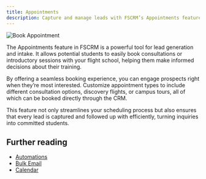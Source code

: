 ```yaml
---
title: Appointments
description: Capture and manage leads with FSCRM’s Appointments feature.
---
```


![Book Appointment](/features/book-appointment.webp)

The Appointments feature in FSCRM is a powerful tool for lead generation and intake. It allows potential students to easily book consultations or introductory sessions with your flight school, helping them make informed decisions about their training.

By offering a seamless booking experience, you can engage prospects right when they’re most interested. Customize appointment types to include different consultation options, discovery flights, or campus tours, all of which can be booked directly through the CRM.

This feature not only streamlines your scheduling process but also ensures that every lead is captured and followed up with efficiently, turning inquiries into committed students.

## Further reading

- [Automations](/features/automations)
- [Bulk Email](/features/bulk-email)
- [Calendar](/features/calendar)
